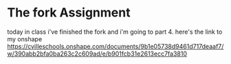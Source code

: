 # The fork Assignment
today in class i've finished the fork and i'm going to part 4.
here's the link to my onshape https://cvilleschools.onshape.com/documents/9b1e05738d9461d717deaaf7/w/390abb2bfa0ba263c2c609ad/e/b901fcb31e2613ecc7fa3810

